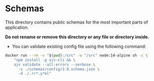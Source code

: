 # Schemas

This directory contains public schemas for the most important parts of application.

**Do not rename or remove this directory or any file or directory inside.**

- You can validate existing config file using the following command:

 ```bash
docker run --rm -v "$(pwd):/src" -w "/src" node:14-alpine sh -c \
     "npm install -g ajv-cli && \
     ajv validate --all-errors --verbose \
       -s ./schemas/config/3.0.schema.json \
       -d ./.rr*.y*ml"
 ```
